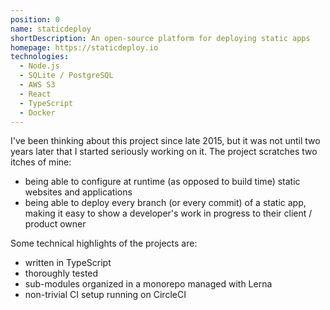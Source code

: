 ```yaml
---
position: 0
name: staticdeploy
shortDescription: An open-source platform for deploying static apps
homepage: https://staticdeploy.io
technologies:
  - Node.js
  - SQLite / PostgreSQL
  - AWS S3
  - React
  - TypeScript
  - Docker
---
```


I've been thinking about this project since late 2015, but it was not until two
years later that I started seriously working on it. The project scratches two
itches of mine:

- being able to configure at runtime (as opposed to build time) static websites
  and applications
- being able to deploy every branch (or every commit) of a static app, making it
  easy to show a developer's work in progress to their client / product owner

Some technical highlights of the projects are:

- written in TypeScript
- thoroughly tested
- sub-modules organized in a monorepo managed with Lerna
- non-trivial CI setup running on CircleCI
